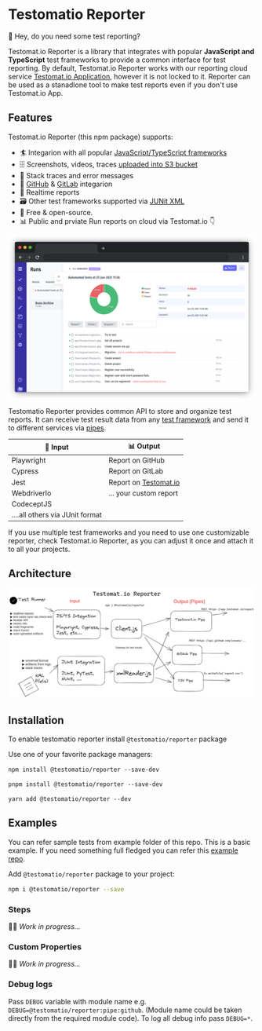 # Testomatio Reporter


👋 Hey, do you need some test reporting?

Testomat.io Reporter is a library that integrates with popular **JavaScript and TypeScript** test frameworks to provide a common interface for test reporting. By default, Testomat.io Reporter works with our reporting cloud service [Testomat.io Application](https://testomat.io), however it is not locked to it. Reporter can be used as a stanadlone tool to make test reports even if you don't use Testomat.io App.

## Features

Testomat.io Reporter (this npm package) supports:

* 🏄 Integarion with all popular [JavaScript/TypeScript frameworks](./docs/frameworks)
* 🗄️ Screenshots, videos, traces [uploaded into S3 bucket](./docs/artifacts)
* 🔎 Stack traces and error messages
* 🐙 [GitHub](./docs/pipes#github-pipe) & [GitLab](./docs/pipes#gitlab-pipe) integarion
* 🚅 Realtime reports
* 🗃️ Other test frameworks supported via [JUNit XML](./docs/junit.md)
* 💯 Free & open-source.
* 📊 Public and prviate Run reports on cloud via Testomat.io 👇


![](./docs/images/app.png)

Testomatio Reporter provides common API to store and organize test reports.
It can receive test result data from any [test framework](./docs/frameworks) and send it to different services via [pipes](./docs/pipes).

| 🌊 Input         | 📊 Output                                 |
|---------------|----------------------------------------|
| Playwright    | Report on GitHub                       |
| Cypress       | Report on GitLab                       |
| Jest          | Report on [Testomat.io](https://testomat.io) |
| WebdriverIo   | ... your custom report   |
| CodeceptJS    |                                        |
| ....all others via JUnit format |                                  |

If you use multiple test frameworks and you need to use one customizable reporter, check Testomat.io Reporter, as you can adjust it once and attach it to all your projects.

## Architecture

![](./docs/images/reporter-architecture.png)

## Installation

To enable testomatio reporter install `@testomatio/reporter` package


Use one of your favorite package managers:

```
npm install @testomatio/reporter --save-dev
```

```
pnpm install @testomatio/reporter --save-dev
```

```
yarn add @testomatio/reporter --dev
```


## Examples


You can refer sample tests from example folder of this repo. This is a basic example. If you need something full fledged you can refer this [example repo](https://github.com/testomatio/examples).

Add `@testomatio/reporter` package to your project:

```bash
npm i @testomatio/reporter --save
```

### Steps

👷‍♂️ *Work in progress...*

### Custom Properties

👷‍♂️ *Work in progress...*



### Debug logs
Pass `DEBUG` variable with module name e.g. `DEBUG=@testomatio/reporter:pipe:github`.
(Module name could be taken directly from the required module code).
To log all debug info pass `DEBUG=*`.